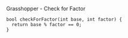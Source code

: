Grasshopper - Check for Factor

    bool checkForFactor(int base, int factor) {
      return base % factor == 0;
    }
